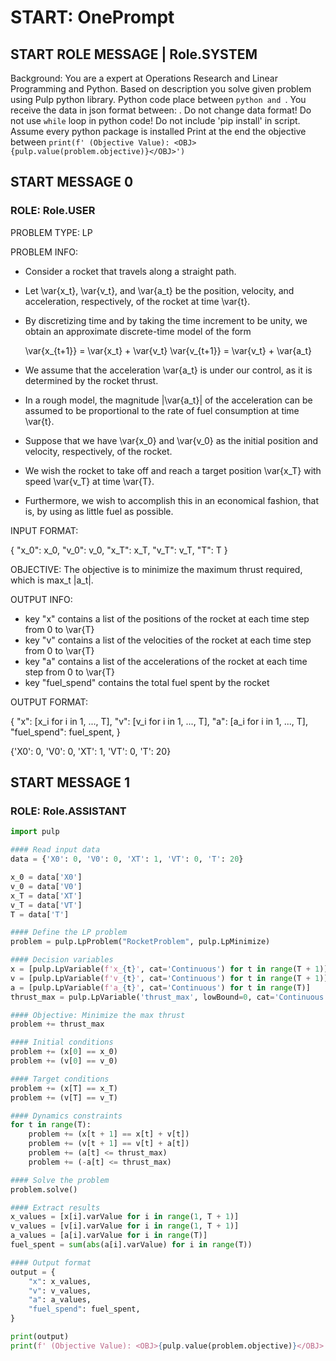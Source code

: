 # START: OnePrompt 
## START ROLE MESSAGE | Role.SYSTEM 
Background: You are a expert at Operations Research and Linear Programming and Python. Based on description you solve given problem using Pulp python library. Python code place between ```python and ```. You receive the data in json format between: <DATA></DATA>. Do not change data format! Do not use `while` loop in python code! Do not include 'pip install' in script. Assume every python package is installed Print at the end the objective between <OBJ></OBJ> `print(f' (Objective Value): <OBJ>{pulp.value(problem.objective)}</OBJ>')`  
## START MESSAGE 0 
### ROLE: Role.USER
<DESCRIPTION>
PROBLEM TYPE: LP

PROBLEM INFO: 

- Consider a rocket that travels along a straight path. 
- Let \var{x_t}, \var{v_t}, and \var{a_t} be the position, velocity, and acceleration, respectively, of the rocket at time \var{t}.
- By discretizing time and by taking the time increment to be unity, we obtain an approximate discrete-time model of the form 
    
    \var{x_{t+1}} = \var{x_t} + \var{v_t}
    \var{v_{t+1}} = \var{v_t} + \var{a_t}

- We assume that the acceleration \var{a_t} is under our control, as it is determined by the rocket thrust.
- In a rough model, the magnitude |\var{a_t}| of the accelera­tion can be assumed to be proportional to the rate of fuel consumption at time \var{t}.
- Suppose that we have \var{x_0} and \var{v_0} as the initial position and velocity, respectively, of the rocket.
- We wish the rocket to take off and reach a target position \var{x_T} with speed \var{v_T} at time \var{T}.
- Furthermore, we wish to accomplish this in an economical fashion, that is, by using as little fuel as possible.


INPUT FORMAT: 

{
    "x_0": x_0,
    "v_0": v_0,
    "x_T": x_T,
    "v_T": v_T,
    "T": T
}

OBJECTIVE: The objective is to minimize the maximum thrust required, which is max_t |a_t|. 

OUTPUT INFO:

- key "x" contains a list of the positions of the rocket at each time step from 0 to \var{T}
- key "v" contains a list of the velocities of the rocket at each time step from 0 to \var{T}
- key "a" contains a list of the accelerations of the rocket at each time step from 0 to \var{T}
- key "fuel_spend" contains the total fuel spent by the rocket

OUTPUT FORMAT:

{
    "x": [x_i for i in 1, ..., T],
    "v": [v_i for i in 1, ..., T],
    "a": [a_i for i in 1, ..., T],
    "fuel_spend": fuel_spent,
}


</DESCRIPTION>
<DATA>
{'X0': 0, 'V0': 0, 'XT': 1, 'VT': 0, 'T': 20}</DATA>


## START MESSAGE 1 
### ROLE: Role.ASSISTANT
```python
import pulp

#### Read input data
data = {'X0': 0, 'V0': 0, 'XT': 1, 'VT': 0, 'T': 20}

x_0 = data['X0']
v_0 = data['V0']
x_T = data['XT']
v_T = data['VT']
T = data['T']

#### Define the LP problem
problem = pulp.LpProblem("RocketProblem", pulp.LpMinimize)

#### Decision variables
x = [pulp.LpVariable(f'x_{t}', cat='Continuous') for t in range(T + 1)]
v = [pulp.LpVariable(f'v_{t}', cat='Continuous') for t in range(T + 1)]
a = [pulp.LpVariable(f'a_{t}', cat='Continuous') for t in range(T)]
thrust_max = pulp.LpVariable('thrust_max', lowBound=0, cat='Continuous')

#### Objective: Minimize the max thrust
problem += thrust_max

#### Initial conditions
problem += (x[0] == x_0)
problem += (v[0] == v_0)

#### Target conditions
problem += (x[T] == x_T)
problem += (v[T] == v_T)

#### Dynamics constraints
for t in range(T):
    problem += (x[t + 1] == x[t] + v[t])
    problem += (v[t + 1] == v[t] + a[t])
    problem += (a[t] <= thrust_max)
    problem += (-a[t] <= thrust_max)

#### Solve the problem
problem.solve()

#### Extract results
x_values = [x[i].varValue for i in range(1, T + 1)]
v_values = [v[i].varValue for i in range(1, T + 1)]
a_values = [a[i].varValue for i in range(T)]
fuel_spent = sum(abs(a[i].varValue) for i in range(T))

#### Output format
output = {
    "x": x_values,
    "v": v_values,
    "a": a_values,
    "fuel_spend": fuel_spent,
}

print(output)
print(f' (Objective Value): <OBJ>{pulp.value(problem.objective)}</OBJ>')
```

